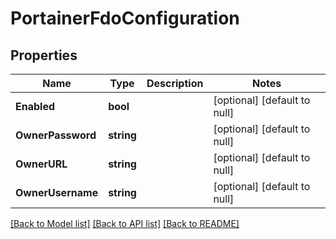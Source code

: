 # PortainerFdoConfiguration

## Properties
Name | Type | Description | Notes
------------ | ------------- | ------------- | -------------
**Enabled** | **bool** |  | [optional] [default to null]
**OwnerPassword** | **string** |  | [optional] [default to null]
**OwnerURL** | **string** |  | [optional] [default to null]
**OwnerUsername** | **string** |  | [optional] [default to null]

[[Back to Model list]](../README.md#documentation-for-models) [[Back to API list]](../README.md#documentation-for-api-endpoints) [[Back to README]](../README.md)


